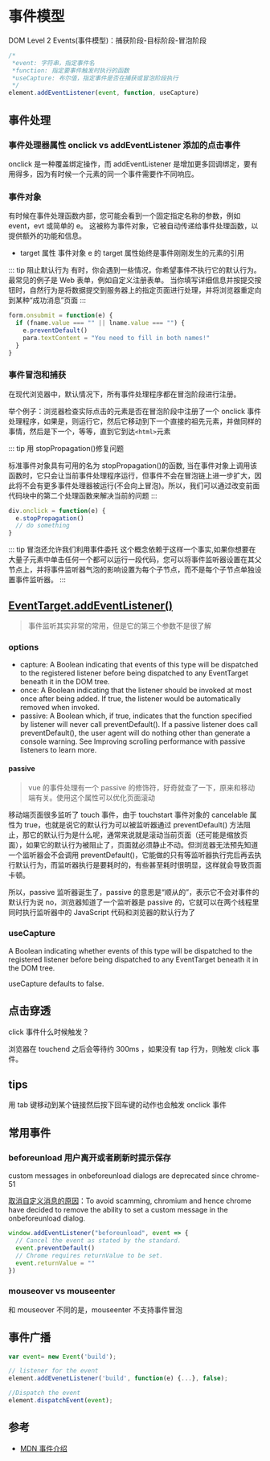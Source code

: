 # 事件模型

DOM Level 2 Events(事件模型)：捕获阶段-目标阶段-冒泡阶段

```js
/*
 *event: 字符串，指定事件名
 *function: 指定要事件触发时执行的函数
 *useCapture: 布尔值，指定事件是否在捕获或冒泡阶段执行
 */
element.addEventListener(event, function, useCapture)
```

## 事件处理

### 事件处理器属性 onclick vs addEventListener 添加的点击事件

onclick 是一种覆盖绑定操作，而 addEventListener 是增加更多回调绑定，要有用得多，因为有时候一个元素的同一个事件需要作不同响应。

### 事件对象

有时候在事件处理函数内部，您可能会看到一个固定指定名称的参数，例如 event，evt 或简单的 e。 这被称为事件对象，它被自动传递给事件处理函数，以提供额外的功能和信息。

- target 属性
  事件对象 e 的 target 属性始终是事件刚刚发生的元素的引用

::: tip 阻止默认行为
有时，你会遇到一些情况，你希望事件不执行它的默认行为。 最常见的例子是 Web 表单，例如自定义注册表单。 当你填写详细信息并按提交按钮时，自然行为是将数据提交到服务器上的指定页面进行处理，并将浏览器重定向到某种“成功消息”页面
:::

```js
form.onsubmit = function(e) {
  if (fname.value === "" || lname.value === "") {
    e.preventDefault()
    para.textContent = "You need to fill in both names!"
  }
}
```

### 事件冒泡和捕获

在现代浏览器中，默认情况下，所有事件处理程序都在冒泡阶段进行注册。

举个例子：浏览器检查实际点击的元素是否在冒泡阶段中注册了一个 onclick 事件处理程序，如果是，则运行它，然后它移动到下一个直接的祖先元素，并做同样的事情，然后是下一个，等等，直到它到达`<html>`元素

::: tip 用 stopPropagation()修复问题

标准事件对象具有可用的名为 stopPropagation()的函数, 当在事件对象上调用该函数时，它只会让当前事件处理程序运行，但事件不会在冒泡链上进一步扩大，因此将不会有更多事件处理器被运行(不会向上冒泡)。所以，我们可以通过改变前面代码块中的第二个处理函数来解决当前的问题
:::

```js
div.onclick = function(e) {
  e.stopPropagation()
  // do something
}
```

::: tip 冒泡还允许我们利用事件委托
这个概念依赖于这样一个事实,如果你想要在大量子元素中单击任何一个都可以运行一段代码，您可以将事件监听器设置在其父节点上，并将事件监听器气泡的影响设置为每个子节点，而不是每个子节点单独设置事件监听器。
:::

## [EventTarget.addEventListener()](https://developer.mozilla.org/en-US/docs/Web/API/EventTarget/addEventListener)

> 事件监听其实非常的常用，但是它的第三个参数不是很了解

### options

- capture: A Boolean indicating that events of this type will be dispatched to the registered listener before being dispatched to any EventTarget beneath it in the DOM tree.
- once: A Boolean indicating that the listener should be invoked at most once after being added. If true, the listener would be automatically removed when invoked.
- passive: A Boolean which, if true, indicates that the function specified by listener will never call preventDefault(). If a passive listener does call preventDefault(), the user agent will do nothing other than generate a console warning. See Improving scrolling performance with passive listeners to learn more.

#### passive

> vue 的事件处理有一个 passive 的修饰符，好奇就查了一下，原来和移动端有关。使用这个属性可以优化页面滚动

移动端页面很多监听了 touch 事件，由于 touchstart 事件对象的 cancelable 属性为 true，也就是说它的默认行为可以被监听器通过 preventDefault() 方法阻止，那它的默认行为是什么呢，通常来说就是滚动当前页面（还可能是缩放页面），如果它的默认行为被阻止了，页面就必须静止不动。但浏览器无法预先知道一个监听器会不会调用 preventDefault()，它能做的只有等监听器执行完后再去执行默认行为，而监听器执行是要耗时的，有些甚至耗时很明显，这样就会导致页面卡顿。

所以，passive 监听器诞生了，passive 的意思是“顺从的”，表示它不会对事件的默认行为说 no，浏览器知道了一个监听器是 passive 的，它就可以在两个线程里同时执行监听器中的 JavaScript 代码和浏览器的默认行为了

### useCapture

A Boolean indicating whether events of this type will be dispatched to the registered listener before being dispatched to any EventTarget beneath it in the DOM tree.

useCapture defaults to false.

## 点击穿透

click 事件什么时候触发？

浏览器在 touchend 之后会等待约 300ms ，如果没有 tap 行为，则触发 click 事件。

## tips

用 tab 键移动到某个链接然后按下回车键的动作也会触发 onclick 事件

## 常用事件

### beforeunload 用户离开或者刷新时提示保存

custom messages in onbeforeunload dialogs are deprecated since chrome-51

[取消自定义消息的原因](https://stackoverflow.com/questions/37782104/javascript-onbeforeunload-not-showing-custom-message)：To avoid scamming, chromium and hence chrome have decided to remove the ability to set a custom message in the onbeforeunload dialog.

```js
window.addEventListener("beforeunload", event => {
  // Cancel the event as stated by the standard.
  event.preventDefault()
  // Chrome requires returnValue to be set.
  event.returnValue = ""
})
```

### mouseover vs mouseenter

和 mouseover 不同的是，mouseenter 不支持事件冒泡

## 事件广播

```js
var event= new Event('build');

// listener for the event
element.addEvenetListener('build', function(e) {...}, false);

//Dispatch the event
element.dispatchEvent(event);
```

## 参考

- [MDN 事件介绍](https://developer.mozilla.org/zh-CN/docs/Learn/JavaScript/Building_blocks/Events)
